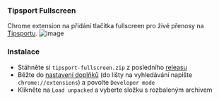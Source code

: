 ### Tipsport Fullscreen

Chrome extension na přidání tlačítka fullscreen pro živé přenosy na [Tipsportu](https://www.tipsport.cz/live).
![image](https://github.com/dominikjasek/tipsport-fullscreen/assets/48070343/d04e48a7-3ff4-4d76-a39f-a122acbf1e7d)

### Instalace

- Stáhněte si `tipsport-fullscreen.zip` z posledního [releasu](https://github.com/dominikjasek/tipsport-fullscreen/releases/latest)
- Běžte do [nastavení doplňků](chrome://extensions) (do lišty na vyhledávání napište `chrome://extensions`) a povolte `Developer mode`
- Klikněte na `Load unpacked` a vyberte složku s rozbaleným archivem
